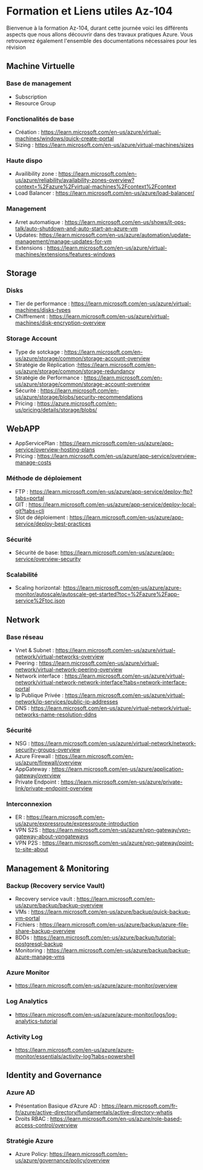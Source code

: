 # Formation et Liens utiles Az-104

Bienvenue à la formation Az-104, durant cette journée voici les différents aspects que nous allons découvrir dans des travaux pratiques Azure.
Vous retrouverez également l'ensemble des documentations nécessaires pour les révision

##	Machine Virtuelle
### Base de management
- Subscription
- Resource Group
### Fonctionalités de base
- Création : https://learn.microsoft.com/en-us/azure/virtual-machines/windows/quick-create-portal
-	Sizing : https://learn.microsoft.com/en-us/azure/virtual-machines/sizes
###	Haute dispo 
- Availibility zone : https://learn.microsoft.com/en-us/azure/reliability/availability-zones-overview?context=%2Fazure%2Fvirtual-machines%2Fcontext%2Fcontext
- Load Balancer : https://learn.microsoft.com/en-us/azure/load-balancer/
### Management
- Arret automatique : https://learn.microsoft.com/en-us/shows/it-ops-talk/auto-shutdown-and-auto-start-an-azure-vm
- Updates: https://learn.microsoft.com/en-us/azure/automation/update-management/manage-updates-for-vm
- Extensions : https://learn.microsoft.com/en-us/azure/virtual-machines/extensions/features-windows

## Storage
### Disks
- Tier de performance : https://learn.microsoft.com/en-us/azure/virtual-machines/disks-types
- Chiffrement : https://learn.microsoft.com/en-us/azure/virtual-machines/disk-encryption-overview
### Storage Account
-	Type de sotckage : https://learn.microsoft.com/en-us/azure/storage/common/storage-account-overview
-	Stratégie de Réplication :https://learn.microsoft.com/en-us/azure/storage/common/storage-redundancy
-	Stratégie de Performance : https://learn.microsoft.com/en-us/azure/storage/common/storage-account-overview
-	Sécurité : https://learn.microsoft.com/en-us/azure/storage/blobs/security-recommendations
-	Pricing : https://azure.microsoft.com/en-us/pricing/details/storage/blobs/

## WebAPP
- AppServicePlan : https://learn.microsoft.com/en-us/azure/app-service/overview-hosting-plans
- Pricing : https://learn.microsoft.com/en-us/azure/app-service/overview-manage-costs 
###	Méthode de déploiement
- FTP : https://learn.microsoft.com/en-us/azure/app-service/deploy-ftp?tabs=portal
- GIT : https://learn.microsoft.com/en-us/azure/app-service/deploy-local-git?tabs=cli
-	Slot de déploiement : https://learn.microsoft.com/en-us/azure/app-service/deploy-best-practices
### Sécurité
-	Sécurité de base: https://learn.microsoft.com/en-us/azure/app-service/overview-security
### Scalabilité
- Scaling horizontal: https://learn.microsoft.com/en-us/azure/azure-monitor/autoscale/autoscale-get-started?toc=%2Fazure%2Fapp-service%2Ftoc.json

## Network
### Base réseau
- Vnet & Subnet : https://learn.microsoft.com/en-us/azure/virtual-network/virtual-networks-overview
- Peering : https://learn.microsoft.com/en-us/azure/virtual-network/virtual-network-peering-overview
- Network interface : https://learn.microsoft.com/en-us/azure/virtual-network/virtual-network-network-interface?tabs=network-interface-portal
- Ip Publique Privée : https://learn.microsoft.com/en-us/azure/virtual-network/ip-services/public-ip-addresses
- DNS : https://learn.microsoft.com/en-us/azure/virtual-network/virtual-networks-name-resolution-ddns
### Sécurité
- NSG : https://learn.microsoft.com/en-us/azure/virtual-network/network-security-groups-overview 
- Azure Firewall : https://learn.microsoft.com/en-us/azure/firewall/overview
- AppGateway : https://learn.microsoft.com/en-us/azure/application-gateway/overview
- Private Endpoint : https://learn.microsoft.com/en-us/azure/private-link/private-endpoint-overview
### Interconnexion
- ER : https://learn.microsoft.com/en-us/azure/expressroute/expressroute-introduction
- VPN S2S : https://learn.microsoft.com/en-us/azure/vpn-gateway/vpn-gateway-about-vpngateways
- VPN P2S : https://learn.microsoft.com/en-us/azure/vpn-gateway/point-to-site-about

## Management & Monitoring
###	Backup (Recovery service Vault)
- Recovery service vault : https://learn.microsoft.com/en-us/azure/backup/backup-overview
-	VMs : https://learn.microsoft.com/en-us/azure/backup/quick-backup-vm-portal
-	Fichiers : https://learn.microsoft.com/en-us/azure/backup/azure-file-share-backup-overview
-	BDDs : https://learn.microsoft.com/en-us/azure/backup/tutorial-postgresql-backup
-	Monitoring : https://learn.microsoft.com/en-us/azure/backup/backup-azure-manage-vms
###	Azure Monitor
- https://learn.microsoft.com/en-us/azure/azure-monitor/overview
###	Log Analytics
- https://learn.microsoft.com/en-us/azure/azure-monitor/logs/log-analytics-tutorial
###	Activity Log
- https://learn.microsoft.com/en-us/azure/azure-monitor/essentials/activity-log?tabs=powershell
## Identity and Governance
### Azure AD
-	Présentation Basique d’Azure AD : https://learn.microsoft.com/fr-fr/azure/active-directory/fundamentals/active-directory-whatis
-	Droits RBAC : https://learn.microsoft.com/en-us/azure/role-based-access-control/overview
### Stratégie Azure
-	Azure Policy: https://learn.microsoft.com/en-us/azure/governance/policy/overview
